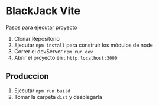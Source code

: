 # BlackJack Vite

Pasos para ejecutar proyecto

1. Clonar Repositorio
2. Ejecutar ```npm install``` para construir los módulos de node
3. Correr el devServer ```npm run dev```
4. Abrir el proyecto en : ```http:localhost:3000```


## Produccion

1. Ejecutar  ```npm run build```
2. Tomar la carpeta ```dist``` y desplegarla  